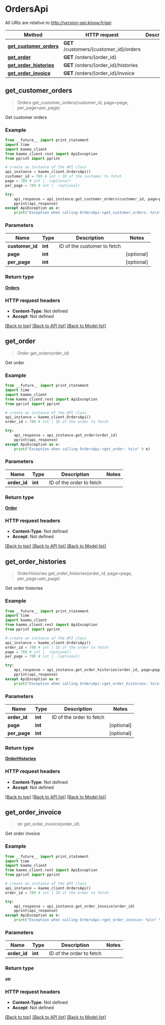 # OrdersApi

All URIs are relative to *http://version-api.kinow.fr/api*

Method | HTTP request | Description
------------- | ------------- | -------------
[**get_customer_orders**](#get_customer_orders) | **GET** /customers/{customer_id}/orders | 
[**get_order**](#get_order) | **GET** /orders/{order_id} | 
[**get_order_histories**](#get_order_histories) | **GET** /orders/{order_id}/histories | 
[**get_order_invoice**](#get_order_invoice) | **GET** /orders/{order_id}/invoice | 


## **get_customer_orders**
> Orders get_customer_orders(customer_id, page=page, per_page=per_page)



Get customer orders

### Example 
```python
from __future__ import print_statement
import time
import kaemo_client
from kaemo_client.rest import ApiException
from pprint import pprint

# create an instance of the API class
api_instance = kaemo_client.OrdersApi()
customer_id = 789 # int | ID of the customer to fetch
page = 789 # int |  (optional)
per_page = 789 # int |  (optional)

try: 
    api_response = api_instance.get_customer_orders(customer_id, page=page, per_page=per_page)
    pprint(api_response)
except ApiException as e:
    print("Exception when calling OrdersApi->get_customer_orders: %s\n" % e)
```

### Parameters

Name | Type | Description  | Notes
------------- | ------------- | ------------- | -------------
 **customer_id** | **int**| ID of the customer to fetch | 
 **page** | **int**|  | [optional] 
 **per_page** | **int**|  | [optional] 

### Return type

[**Orders**](#Orders)

### HTTP request headers

 - **Content-Type**: Not defined
 - **Accept**: Not defined

[[Back to top]](#) [[Back to API list]](#documentation-for-api-endpoints) [[Back to Model list]](#documentation-for-models)

## **get_order**
> Order get_order(order_id)



Get order

### Example 
```python
from __future__ import print_statement
import time
import kaemo_client
from kaemo_client.rest import ApiException
from pprint import pprint

# create an instance of the API class
api_instance = kaemo_client.OrdersApi()
order_id = 789 # int | ID of the order to fetch

try: 
    api_response = api_instance.get_order(order_id)
    pprint(api_response)
except ApiException as e:
    print("Exception when calling OrdersApi->get_order: %s\n" % e)
```

### Parameters

Name | Type | Description  | Notes
------------- | ------------- | ------------- | -------------
 **order_id** | **int**| ID of the order to fetch | 

### Return type

[**Order**](#Order)

### HTTP request headers

 - **Content-Type**: Not defined
 - **Accept**: Not defined

[[Back to top]](#) [[Back to API list]](#documentation-for-api-endpoints) [[Back to Model list]](#documentation-for-models)

## **get_order_histories**
> OrderHistories get_order_histories(order_id, page=page, per_page=per_page)



Get order histories

### Example 
```python
from __future__ import print_statement
import time
import kaemo_client
from kaemo_client.rest import ApiException
from pprint import pprint

# create an instance of the API class
api_instance = kaemo_client.OrdersApi()
order_id = 789 # int | ID of the order to fetch
page = 789 # int |  (optional)
per_page = 789 # int |  (optional)

try: 
    api_response = api_instance.get_order_histories(order_id, page=page, per_page=per_page)
    pprint(api_response)
except ApiException as e:
    print("Exception when calling OrdersApi->get_order_histories: %s\n" % e)
```

### Parameters

Name | Type | Description  | Notes
------------- | ------------- | ------------- | -------------
 **order_id** | **int**| ID of the order to fetch | 
 **page** | **int**|  | [optional] 
 **per_page** | **int**|  | [optional] 

### Return type

[**OrderHistories**](#OrderHistories)

### HTTP request headers

 - **Content-Type**: Not defined
 - **Accept**: Not defined

[[Back to top]](#) [[Back to API list]](#documentation-for-api-endpoints) [[Back to Model list]](#documentation-for-models)

## **get_order_invoice**
> str get_order_invoice(order_id)



Get order invoice

### Example 
```python
from __future__ import print_statement
import time
import kaemo_client
from kaemo_client.rest import ApiException
from pprint import pprint

# create an instance of the API class
api_instance = kaemo_client.OrdersApi()
order_id = 789 # int | ID of the order to fetch

try: 
    api_response = api_instance.get_order_invoice(order_id)
    pprint(api_response)
except ApiException as e:
    print("Exception when calling OrdersApi->get_order_invoice: %s\n" % e)
```

### Parameters

Name | Type | Description  | Notes
------------- | ------------- | ------------- | -------------
 **order_id** | **int**| ID of the order to fetch | 

### Return type

**str**

### HTTP request headers

 - **Content-Type**: Not defined
 - **Accept**: Not defined

[[Back to top]](#) [[Back to API list]](#documentation-for-api-endpoints) [[Back to Model list]](#documentation-for-models)

